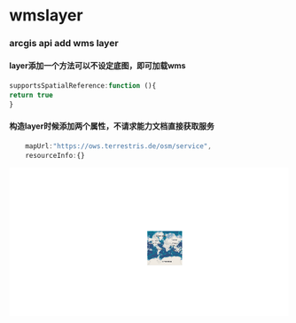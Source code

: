 # wmslayer
### arcgis api  add wms layer ###
#### layer添加一个方法可以不设定底图，即可加载wms
```javascript
supportsSpatialReference:function (){
return true
}
```
#### 构造layer时候添加两个属性，不请求能力文档直接获取服务

```javascript
    mapUrl:"https://ows.terrestris.de/osm/service",
    resourceInfo:{}
```

![img.png](img.png)
